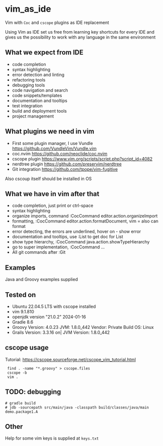 # vim_as_ide

Vim with `Coc` and `cscope` plugins as IDE replacement    

Using Vim as IDE set us free from learning key shortcuts for every IDE
and gives us the possibility to work with any language in the same environment

## What we expect from IDE

- code completion
- syntax highlighting
- error detection and linting
- refactoring tools
- debugging tools
- code navigation and search
- code snippets/templates
- documentation and tooltips
- test integration
- build and deployment tools
- project management

## What plugins we need in vim

- First some plugin manager, I use Vundle https://github.com/VundleVim/Vundle.vim
- coc.nvim https://github.com/neoclide/coc.nvim
- cscope plugin https://www.vim.org/scripts/script.php?script_id=4082
- nerdtree plugin https://github.com/preservim/nerdtree
- Git integration https://github.com/tpope/vim-fugitive

Also cscoup itself should be installed in OS

## What we have in vim after that

- code completion, just print or ctrl-space
- syntax highlighting
- organize imports, command :CocCommand editor.action.organizeImport
- formatting, :CocCommand editor.action.formatDocument, vim = also can format
- error detecting, the errors are underlined, hover on - show error
- documentation and tooltips, use :List to get doc for List
- show type hierarchy, :CocCommand java.action.showTypeHierarchy
- go to super implementation, :CocCommand ...
- All git commands after :Git

## Examples

Java and Groovy examples supplied

## Tested on

- Ubuntu 22.04.5 LTS with cscope installed
- vim 9.1.810 
- openjdk version "21.0.2" 2024-01-16
- Gradle 8.6
- Groovy Version: 4.0.23 JVM: 1.8.0_442 Vendor: Private Build OS: Linux
- Grails Version: 3.3.16 on| JVM Version: 1.8.0_442

## cscope usage

Tutorial: https://cscope.sourceforge.net/cscope_vim_tutorial.html

```
 find . -name "*.groovy" > cscope.files
 cscope -b
 vim .
```
## TODO: debugging

```
# gradle build
# jdb -sourcepath src/main/java -classpath build/classes/java/main demo.package1.A
```

## Other
Help for some vim keys is supplied at `keys.txt`

